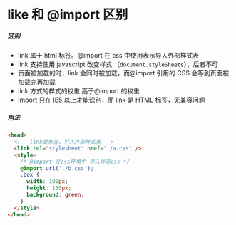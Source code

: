 # like 和 @import 区别

##### 区别

- link 属于 html 标签。@import 在 css 中使用表示导入外部样式表
- link 支持使用 javascript 改变样式 （`document.styleSheets`），后者不可
- 页面被加载的时，link 会同时被加载，而@import 引用的 CSS 会等到页面被加载完再加载
- link 方式的样式的权重 高于@import 的权重
- import 只在 IE5 以上才能识别，而 link 是 HTML 标签，无兼容问题

##### 用法

```html
<head>
  <!-- link是标签，引入外部样式表 -->
  <link rel="stylesheet" href="./a.css" />
  <style>
    /* @import 在css环境中 导入外部css */
    @import url('./b.css');
    .box {
      width: 100px;
      height: 100px;
      background: green;
    }
  </style>
</head>
```
